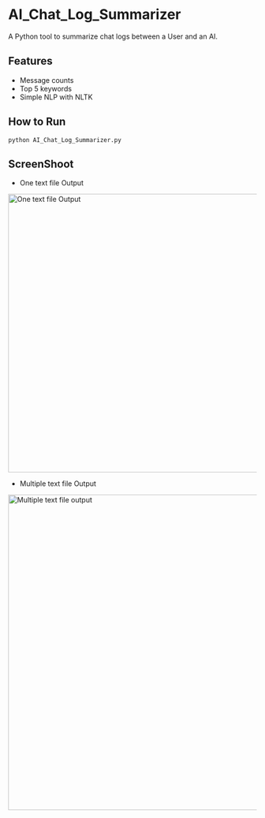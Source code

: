 # AI_Chat_Log_Summarizer


A Python tool to summarize chat logs between a User and an AI.


## Features
- Message counts
- Top 5 keywords
- Simple NLP with NLTK



## How to Run
`python AI_Chat_Log_Summarizer.py`

## ScreenShoot
- One text file Output
<img width="565" alt="One text file Output" src="https://github.com/user-attachments/assets/42bc2376-8e75-4f64-b3bd-0556baaa5943" />


- Multiple text file Output
<img width="640" alt="Multiple text file output" src="https://github.com/user-attachments/assets/8cbe518c-8daf-42ed-aa5a-0547ab81cc60" />
